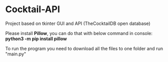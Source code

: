 # Cocktail-API
Project based on tkinter GUI and API (TheCocktailDB open database)

Please install **Pillow**, you can do that with below command in console:
  **python3 -m pip install pillow**
  
To run the program you need to download all the files to one folder and run "main.py"
